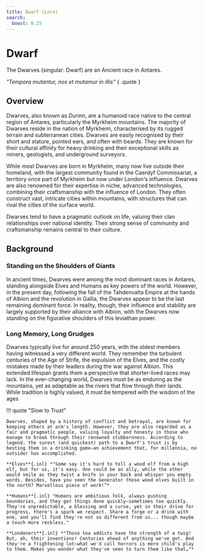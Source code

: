 ```yaml
---
title: Dwarf (Lore)
search:
  boost: 0.25
---
```


# Dwarf

The Dwarves (singular: Dwarf) are an Ancient race in Antares.

*"Tempora mutantur, nos et mutamur in illis"*
{ .quote }

## Overview

Dwarves, also known as *Durinn*, are a humanoid race native to the central region of Antares, particularly the Myrkheim mountains. The majority of Dwarves reside in the nation of Myrkheim, characterised by its rugged terrain and subterranean cities. Dwarves are easily recognised by their short and stature, pointed ears, and often with beards. They are known for their cultural affinity for heavy drinking and their exceptional skills as miners, geologists, and underground surveyors. 

While most Dwarves are born in Myrkheim, many now live outside their homeland, with the largest community found in the Caerdyf Commissariat, a territory once part of Myrkheim but now under London's influence. Dwarves are also renowned for their expertise in niche, advanced technologies, combining their craftsmanship with the influence of London. They often construct vast, intricate cities within mountains, with structures that can rival the cities of the surface world.

Dwarves tend to have a pragmatic outlook on life, valuing their clan relationships over national identity. Their strong sense of community and craftsmanship remains central to their culture.

## Background

### Standing on the Shoulders of Giants

In ancient times, Dwarves were among the most dominant races in Antares, standing alongside Elves and Humans as key powers of the world. However, in the present day, following the fall of the Tahdenvalta Empire at the hands of Albion and the revolution in Gallia, the Dwarves appear to be the last remaining dominant force. In reality, though, their influence and stability are largely supported by their alliance with Albion, with the Dwarves now standing on the figurative shoulders of this leviathan power.

### Long Memory, Long Grudges

Dwarves typically live for around 250 years, with the oldest members having witnessed a very different world. They remember the turbulent centuries of the Age of Strife, the expulsion of the Elves, and the costly mistakes made by their leaders during the war against Albion. This extended lifespan grants them a perspective that shorter-lived races may lack. In the ever-changing world, Dwarves must be as enduring as the mountains, yet as adaptable as the rivers that flow through their lands. While tradition is highly valued, it must be tempered with the wisdom of the ages

!!! quote "Slow to Trust"

    Dwarves, shaped by a history of conflict and betrayal, are known for keeping others at arm's length. However, they are also regarded as a fair and pragmatic people, valuing loyalty and honesty in those who manage to break through their renowned stubbornness. According to legend, the surest (and quickest) path to a Dwarf's trust is by besting them in a drinking game—an achievement that, for millennia, no outsider has accomplished.

    **Elves**{.inl} *"Some say it's hard to tell a wood elf from a high elf, but for us, it's easy. One could be an ally, while the other would smile as they twist a knife in your back and whisper you empty words. Besides, have you seen the Generator those wood elves built in the north? Marvellous piece of work!”*

    **Humans**{.inl} "Humans are ambitious folk, always pushing boundaries, and they get things done quickly—sometimes too quickly. They're unpredictable, a blessing and a curse, yet in their drive for progress, there's a spark we respect. Share a forge or a drink with one, and you'll find they're not so different from us... though maybe a touch more reckless."

    **Londoners**{.inl} *"Those tea addicts have the strength of a twig! But, ah, their inventions! Centuries ahead of anything we've got. And they're a frightening lot—what we'd call horrors is mere child's play to them. Makes you wonder what they've seen to turn them like that…"*


